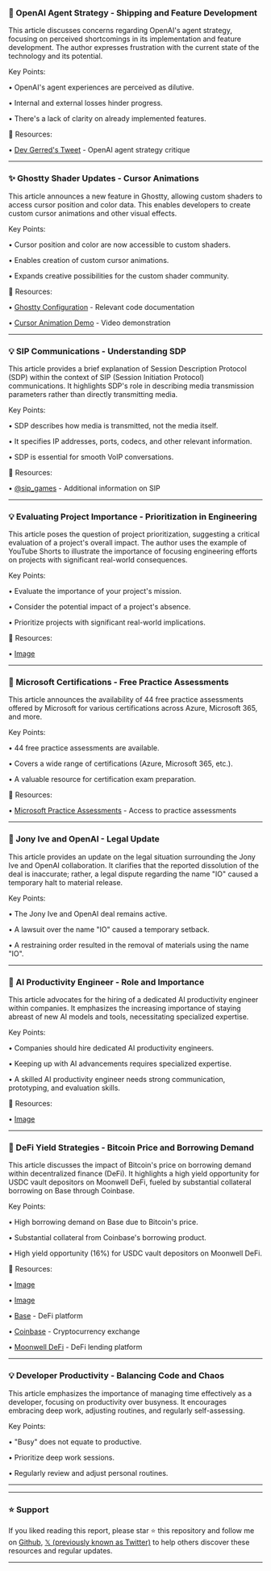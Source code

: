 ### 🤖 OpenAI Agent Strategy - Shipping and Feature Development

This article discusses concerns regarding OpenAI's agent strategy, focusing on perceived shortcomings in its implementation and feature development.  The author expresses frustration with the current state of the technology and its potential.

Key Points:

• OpenAI's agent experiences are perceived as dilutive.


•  Internal and external losses hinder progress.


• There's a lack of clarity on already implemented features.


🔗 Resources:

• [Dev Gerred's Tweet](https://x.com/devgerred/status/1937116046152069434) -  OpenAI agent strategy critique


---
### ✨ Ghostty Shader Updates - Cursor Animations

This article announces a new feature in Ghostty, allowing custom shaders to access cursor position and color data.  This enables developers to create custom cursor animations and other visual effects.

Key Points:

• Cursor position and color are now accessible to custom shaders.


• Enables creation of custom cursor animations.


• Expands creative possibilities for the custom shader community.



🔗 Resources:

• [Ghostty Configuration](https://github.com/ghostty-org/ghostty/blob/373fc6bcbf04f50bc8a8d19c7688f8ee24fb3849/src/config/Config.zig#L2005-L2076) -  Relevant code documentation


• [Cursor Animation Demo](https://pbs.twimg.com/amplify_video_thumb/1937115594253352960/img/HmulhbvZqsRlJweU.jpg) -  Video demonstration


---
### 💡 SIP Communications - Understanding SDP

This article provides a brief explanation of Session Description Protocol (SDP) within the context of SIP (Session Initiation Protocol) communications.  It highlights SDP's role in describing media transmission parameters rather than directly transmitting media.

Key Points:

• SDP describes how media is transmitted, not the media itself.


•  It specifies IP addresses, ports, codecs, and other relevant information.


• SDP is essential for smooth VoIP conversations.



🔗 Resources:

• [@sip_games](https://x.com/sip_games) - Additional information on SIP


---
### 💡 Evaluating Project Importance - Prioritization in Engineering

This article poses the question of project prioritization, suggesting a critical evaluation of a project's overall impact. The author uses the example of YouTube Shorts to illustrate the importance of focusing engineering efforts on projects with significant real-world consequences.

Key Points:

• Evaluate the importance of your project's mission.


• Consider the potential impact of a project's absence.


• Prioritize projects with significant real-world implications.


🔗 Resources:

• [Image](https://pbs.twimg.com/media/GuDEXrXXwAAAjER?format=jpg&name=small)


---
### 🚀 Microsoft Certifications - Free Practice Assessments

This article announces the availability of 44 free practice assessments offered by Microsoft for various certifications across Azure, Microsoft 365, and more.


Key Points:

• 44 free practice assessments are available.


• Covers a wide range of certifications (Azure, Microsoft 365, etc.).


•  A valuable resource for certification exam preparation.



🔗 Resources:

• [Microsoft Practice Assessments](https://learn.microsoft.com/en-us/credentials/certifications/practice-assessments-for-microsoft-certifications) - Access to practice assessments


---
### 🤖 Jony Ive and OpenAI - Legal Update

This article provides an update on the legal situation surrounding the Jony Ive and OpenAI collaboration.  It clarifies that the reported dissolution of the deal is inaccurate; rather, a legal dispute regarding the name "IO" caused a temporary halt to material release.

Key Points:

• The Jony Ive and OpenAI deal remains active.


• A lawsuit over the name "IO" caused a temporary setback.


•  A restraining order resulted in the removal of materials using the name "IO".



---
### 🤖 AI Productivity Engineer - Role and Importance

This article advocates for the hiring of a dedicated AI productivity engineer within companies.  It emphasizes the increasing importance of staying abreast of new AI models and tools, necessitating specialized expertise.

Key Points:

•  Companies should hire dedicated AI productivity engineers.


• Keeping up with AI advancements requires specialized expertise.


• A skilled AI productivity engineer needs strong communication, prototyping, and evaluation skills.


🔗 Resources:

• [Image](https://pbs.twimg.com/media/Gt_VT5nakAANTdj?format=png&name=small)


---
### 🚀 DeFi Yield Strategies - Bitcoin Price and Borrowing Demand

This article discusses the impact of Bitcoin's price on borrowing demand within decentralized finance (DeFi). It highlights a high yield opportunity for USDC vault depositors on Moonwell DeFi, fueled by substantial collateral borrowing on Base through Coinbase.

Key Points:

• High borrowing demand on Base due to Bitcoin's price.


•  Substantial collateral from Coinbase's borrowing product.


•  High yield opportunity (16%) for USDC vault depositors on Moonwell DeFi.



🔗 Resources:

• [Image](https://pbs.twimg.com/media/GuD0FICbUAAzxxe?format=jpg&name=small)


• [Image](https://pbs.twimg.com/media/GuD0FUOa4AAv6ku?format=jpg&name=small)


• [Base](https://x.com/base) - DeFi platform


• [Coinbase](https://x.com/coinbase) - Cryptocurrency exchange


• [Moonwell DeFi](https://x.com/MoonwellDeFi) - DeFi lending platform


---
### 💡 Developer Productivity - Balancing Code and Chaos

This article emphasizes the importance of managing time effectively as a developer, focusing on productivity over busyness.  It encourages embracing deep work, adjusting routines, and regularly self-assessing.


Key Points:

• "Busy" does not equate to productive.


•  Prioritize deep work sessions.


• Regularly review and adjust personal routines.


---


---

### ⭐️ Support

If you liked reading this report, please star ⭐️ this repository and follow me on [Github](https://github.com/Drix10), [𝕏 (previously known as Twitter)](https://x.com/DRIX_10_) to help others discover these resources and regular updates.

---